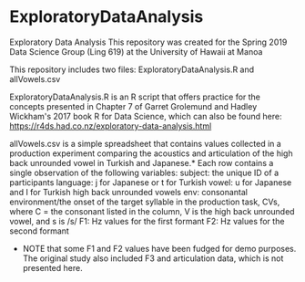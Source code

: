 # ExploratoryDataAnalysis
Exploratory Data Analysis
This repository was created for the Spring 2019 Data Science Group (Ling 619) at the 
University of Hawaii at Manoa

This repository includes two files: ExploratoryDataAnalysis.R and allVowels.csv

ExploratoryDataAnalysis.R is an R script that offers practice for the concepts presented in
Chapter 7 of Garret Grolemund and Hadley Wickham's 2017 book R for Data Science, which can also
be found here: https://r4ds.had.co.nz/exploratory-data-analysis.html

allVowels.csv is a simple spreadsheet that contains values collected in a production experiment
comparing the acoustics and articulation of the high back unrounded vowel in Turkish and Japanese.*
Each row contains a single observation of the following variables:
subject: the unique ID of a participants
language: j for Japanese or t for Turkish
vowel: u for Japanese and I for Turkish high back unrounded vowels
env: consonantal environment/the onset of the target syllable in the production task, CVs, where 
C = the consonant listed in the column, V is the high back unrounded vowel, and s is /s/
F1: Hz values for the first formant
F2: Hz values for the second formant
* NOTE that some F1 and F2 values have been fudged for demo purposes. The original study also included
F3 and articulation data, which is not presented here.
